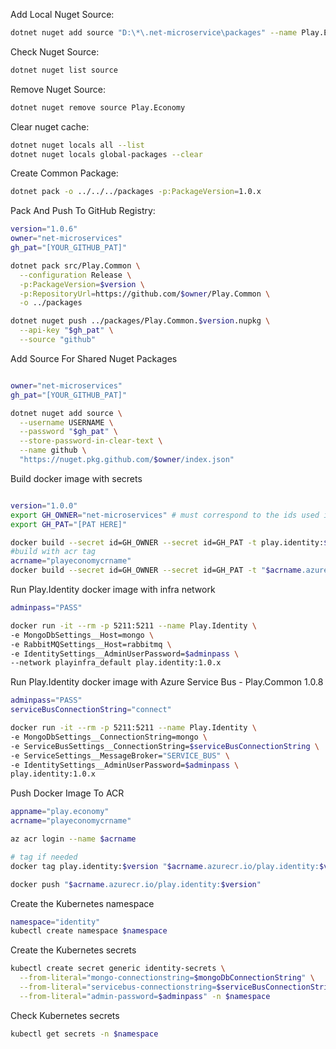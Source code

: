 
Add Local Nuget Source: 
```bash
dotnet nuget add source "D:\*\.net-microservice\packages" --name Play.Economy
```

Check Nuget Source: 
```bash
dotnet nuget list source 
```

Remove Nuget Source: 
```bash
dotnet nuget remove source Play.Economy
```

Clear nuget cache: 
```bash
dotnet nuget locals all --list
dotnet nuget locals global-packages --clear
```

Create Common Package: 
```bash
dotnet pack -o ../../../packages -p:PackageVersion=1.0.x
```

Pack And Push To GitHub Registry: 
```bash
version="1.0.6"
owner="net-microservices"
gh_pat="[YOUR_GITHUB_PAT]"

dotnet pack src/Play.Common \
  --configuration Release \
  -p:PackageVersion=$version \
  -p:RepositoryUrl=https://github.com/$owner/Play.Common \
  -o ../packages

dotnet nuget push ../packages/Play.Common.$version.nupkg \
  --api-key "$gh_pat" \
  --source "github"
```
Add Source For Shared Nuget Packages
```bash

owner="net-microservices"
gh_pat="[YOUR_GITHUB_PAT]"

dotnet nuget add source \
  --username USERNAME \
  --password "$gh_pat" \
  --store-password-in-clear-text \
  --name github \
  "https://nuget.pkg.github.com/$owner/index.json"
```
Build docker image with secrets
```bash

version="1.0.0"
export GH_OWNER="net-microservices" # must correspond to the ids used in the Dockerfile
export GH_PAT="[PAT HERE]"

docker build --secret id=GH_OWNER --secret id=GH_PAT -t play.identity:$version .
#build with acr tag
acrname="playeconomycrname"
docker build --secret id=GH_OWNER --secret id=GH_PAT -t "$acrname.azurecr.io/play.identity:$version" .

```

Run Play.Identity docker image with infra network
```bash
adminpass="PASS"

docker run -it --rm -p 5211:5211 --name Play.Identity \ 
-e MongoDbSettings__Host=mongo \
-e RabbitMQSettings__Host=rabbitmq \
-e IdentitySettings__AdminUserPassword=$adminpass \
--network playinfra_default play.identity:1.0.x
```

Run Play.Identity docker image with Azure Service Bus - Play.Common 1.0.8
```bash
adminpass="PASS"
serviceBusConnectionString="connect"

docker run -it --rm -p 5211:5211 --name Play.Identity \ 
-e MongoDbSettings__ConnectionString=mongo \
-e ServiceBusSettings__ConnectionString=$serviceBusConnectionString \
-e ServiceSettings__MessageBroker="SERVICE_BUS" \ 
-e IdentitySettings__AdminUserPassword=$adminpass \
play.identity:1.0.x
```

Push Docker Image To ACR
```bash
appname="play.economy"
acrname="playeconomycrname"

az acr login --name $acrname

# tag if needed
docker tag play.identity:$version "$acrname.azurecr.io/play.identity:$version"

docker push "$acrname.azurecr.io/play.identity:$version"

```
Create the Kubernetes namespace
```bash
namespace="identity"
kubectl create namespace $namespace
```
Create the Kubernetes secrets
```bash
kubectl create secret generic identity-secrets \
  --from-literal="mongo-connectionstring=$mongoDbConnectionString" \
  --from-literal="servicebus-connectionstring=$serviceBusConnectionString" \
  --from-literal="admin-password=$adminpass" -n $namespace
```
Check Kubernetes secrets
```bash
kubectl get secrets -n $namespace
```